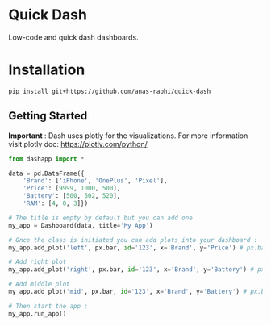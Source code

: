 # Quick Dash 

Low-code and quick dash dashboards.

# Installation

```shell
pip install git+https://github.com/anas-rabhi/quick-dash
```
## Getting Started

**Important** : Dash uses plotly for the visualizations. For more information 
visit plotly doc: https://plotly.com/python/

```python
from dashapp import *

data = pd.DataFrame({
    'Brand': ['iPhone', 'OnePlus', 'Pixel'],
    'Price': [9999, 1000, 500],
    'Battery': [500, 502, 520],
    'RAM': [4, 0, 3]})

# The title is empty by default but you can add one
my_app = Dashboard(data, title='My App')

# Once the class is initiated you can add plots into your dashboard :
my_app.add_plot('left', px.bar, id='123', x='Brand', y='Price') # px.bar is the barplot from plotly.

# Add right plot
my_app.add_plot('right', px.bar, id='123', x='Brand', y='Battery') # px.bar is the barplot from plotly.

# Add middle plot
my_app.add_plot('mid', px.bar, id='123', x='Brand', y='Battery') # px.bar is the barplot from plotly.

# Then start the app :
my_app.run_app()

```


